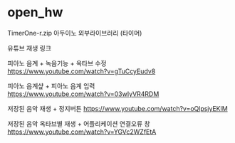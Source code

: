 # open_hw

TimerOne-r.zip 아두이노 외부라이브러리 (타이머) 




유튜브 재생 링크 

피아노 음계 + 녹음기능 + 옥타브 수정  
https://www.youtube.com/watch?v=gTuCcyEudv8

피아노 음계샾 + 피아노 음계 입력  
https://www.youtube.com/watch?v=03wIyVR4RDM

저장된 음악 재생 + 정지버튼 
https://www.youtube.com/watch?v=oQlpsjyEKlM

저장된 음악 옥타브별 재생 + 어플리케이션 연결오류 창 
https://www.youtube.com/watch?v=YGVc2WZfEtA
